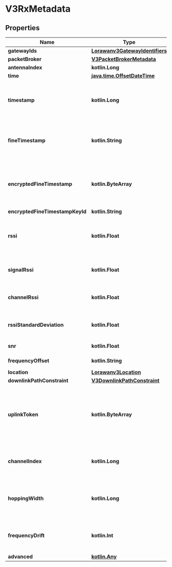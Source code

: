 
# V3RxMetadata

## Properties
Name | Type | Description | Notes
------------ | ------------- | ------------- | -------------
**gatewayIds** | [**Lorawanv3GatewayIdentifiers**](Lorawanv3GatewayIdentifiers.md) |  |  [optional]
**packetBroker** | [**V3PacketBrokerMetadata**](V3PacketBrokerMetadata.md) |  |  [optional]
**antennaIndex** | **kotlin.Long** |  |  [optional]
**time** | [**java.time.OffsetDateTime**](java.time.OffsetDateTime.md) |  |  [optional]
**timestamp** | **kotlin.Long** | Gateway concentrator timestamp when the Rx finished (microseconds). |  [optional]
**fineTimestamp** | **kotlin.String** | Gateway&#39;s internal fine timestamp when the Rx finished (nanoseconds). |  [optional]
**encryptedFineTimestamp** | **kotlin.ByteArray** | Encrypted gateway&#39;s internal fine timestamp when the Rx finished (nanoseconds). |  [optional]
**encryptedFineTimestampKeyId** | **kotlin.String** |  |  [optional]
**rssi** | **kotlin.Float** | Received signal strength indicator (dBm). This value equals &#x60;channel_rssi&#x60;. |  [optional]
**signalRssi** | **kotlin.Float** | Received signal strength indicator of the signal (dBm). |  [optional]
**channelRssi** | **kotlin.Float** | Received signal strength indicator of the channel (dBm). |  [optional]
**rssiStandardDeviation** | **kotlin.Float** | Standard deviation of the RSSI during preamble. |  [optional]
**snr** | **kotlin.Float** | Signal-to-noise ratio (dB). |  [optional]
**frequencyOffset** | **kotlin.String** | Frequency offset (Hz). |  [optional]
**location** | [**Lorawanv3Location**](Lorawanv3Location.md) |  |  [optional]
**downlinkPathConstraint** | [**V3DownlinkPathConstraint**](V3DownlinkPathConstraint.md) |  |  [optional]
**uplinkToken** | **kotlin.ByteArray** | Uplink token to be included in the Tx request in class A downlink; injected by gateway, Gateway Server or fNS. |  [optional]
**channelIndex** | **kotlin.Long** | Index of the gateway channel that received the message. |  [optional]
**hoppingWidth** | **kotlin.Long** | Hopping width; a number describing the number of steps of the LR-FHSS grid. |  [optional]
**frequencyDrift** | **kotlin.Int** | Frequency drift in Hz between start and end of an LR-FHSS packet (signed). |  [optional]
**advanced** | [**kotlin.Any**](.md) |  |  [optional]



